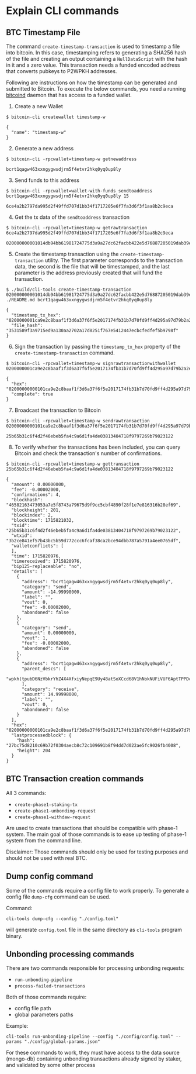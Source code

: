 # Explain CLI commands

## BTC Timestamp File

The command `create-timestamp-transaction` is used to timestamp a file into bitcoin.
In this case, timestamping refers to generating a SHA256 hash of the file and
creating an output containing a `NullDataScript` with the hash in it and a zero
value. This transaction needs a funded encoded address that converts pubkeys to
P2WPKH addresses.

Following are instructions on how the timestamp can be generated and submitted
to Bitcoin. To execute the below commands, you need a running
[bitcoind](https://github.com/bitcoin/bitcoin) daemon that has access to a
funded wallet.

1. Create a new Wallet

```shell
$ bitcoin-cli createwallet timestamp-w

{
  "name": "timestamp-w"
}
```

2. Generate a new address

```shell
$ bitcoin-cli -rpcwallet=timestamp-w getnewaddress

bcrt1qagw463xxngygwsdjrm5f4etvr2hkq0yq0up8ly
```

3. Send funds to this address

```shell
$ bitcoin-cli -rpcwallet=wallet-with-funds sendtoaddress bcrt1qagw463xxngygwsdjrm5f4etvr2hkq0yq0up8ly 15

6ce4a2b2797da995d2f49ffd707d1bb34f1717205e6f7fa3d6f3f1aa8b2c9eca
```

4. Get the tx data of the `sendtoaddress` transaction

```shell
$ bitcoin-cli -rpcwallet=timestamp-w getrawtransaction 6ce4a2b2797da995d2f49ffd707d1bb34f1717205e6f7fa3d6f3f1aa8b2c9eca

020000000001014db94bb61981724775d3a9a27dc62facbb422e5d76887205019dab39e031f7400000000000fdffffff02002f685900000000160014ea1d5d44c69a088741b21ee89ae56c1aaf603c80389c9bd000000000160014dd619252c3983779e6938366ece5d4e2015172b3024730440220180472b948c4fc4e2c608462375b41ff545ef2d0fe97d3ae8ac1e6ad25a6de1f0220036e23c181cb4b65264a58524215e97b27501d1039cd3a2f7d009f860aa8ed46012102a932128cbf3ddf90e12a4c94a6acce81ea3d1ea1dc325101f90b013ccecc60fe95000000
```

5. Create the timestamp transaction using the `create-timestamp-transaction` utility.
The first parameter corresponds to the transaction data, the second is the file
that will be timestamped, and the last parameter is the address previously
created that will fund the transaction.

```shell
$ ./build/cli-tools create-timestamp-transaction 020000000001014db94bb61981724775d3a9a27dc62facbb422e5d76887205019dab39e031f7400000000000fdffffff02002f685900000000160014ea1d5d44c69a088741b21ee89ae56c1aaf603c80389c9bd000000000160014dd619252c3983779e6938366ece5d4e2015172b3024730440220180472b948c4fc4e2c608462375b41ff545ef2d0fe97d3ae8ac1e6ad25a6de1f0220036e23c181cb4b65264a58524215e97b27501d1039cd3a2f7d009f860aa8ed46012102a932128cbf3ddf90e12a4c94a6acce81ea3d1ea1dc325101f90b013ccecc60fe95000000 ./README.md bcrt1qagw463xxngygwsdjrm5f4etvr2hkq0yq0up8ly

{
  "timestamp_tx_hex": "0200000001ca9e2c8baaf1f3d6a37f6f5e2017174fb31b7d70fd9ff4d295a97d79b2a2e46c0000000000ffffffff023027685900000000160014ea1d5d44c69a088741b21ee89ae56c1aaf603c800000000000000000226a203531589f3a9715ed9a130aa2702a17d8251f767e5412447ecbcfedfef5b9798f00000000",
  "file_hash": "3531589f3a9715ed9a130aa2702a17d8251f767e5412447ecbcfedfef5b9798f"
}
```

6. Sign the transaction by passing the `timestamp_tx_hex` property of the
`create-timestamp-transaction` command.

```shell
$ bitcoin-cli -rpcwallet=timestamp-w signrawtransactionwithwallet 0200000001ca9e2c8baaf1f3d6a37f6f5e2017174fb31b7d70fd9ff4d295a97d79b2a2e46c0000000000ffffffff023027685900000000160014ea1d5d44c69a088741b21ee89ae56c1aaf603c800000000000000000226a203531589f3a9715ed9a130aa2702a17d8251f767e5412447ecbcfedfef5b9798f00000000

{
  "hex": "02000000000101ca9e2c8baaf1f3d6a37f6f5e2017174fb31b7d70fd9ff4d295a97d79b2a2e46c0000000000ffffffff023027685900000000160014ea1d5d44c69a088741b21ee89ae56c1aaf603c800000000000000000226a203531589f3a9715ed9a130aa2702a17d8251f767e5412447ecbcfedfef5b9798f0247304402206f272dcc7b94474dd6df3f0d4eafd5e96ef7e568ec391ca9e06b466cdb694677022039546f7fc09a955d2b71ba02b927a839b91865c72d04d811e2a0f2f0838030ef0121029928fe0c0b89122500dee8a6b29cdac54925770f0d484778ff2be878854e1c4a00000000",
  "complete": true
}
```

7. Broadcast the transaction to Bitcoin

```shell
$ bitcoin-cli -rpcwallet=timestamp-w sendrawtransaction 02000000000101ca9e2c8baaf1f3d6a37f6f5e2017174fb31b7d70fd9ff4d295a97d79b2a2e46c0000000000ffffffff023027685900000000160014ea1d5d44c69a088741b21ee89ae56c1aaf603c800000000000000000226a203531589f3a9715ed9a130aa2702a17d8251f767e5412447ecbcfedfef5b9798f0247304402206f272dcc7b94474dd6df3f0d4eafd5e96ef7e568ec391ca9e06b466cdb694677022039546f7fc09a955d2b71ba02b927a839b91865c72d04d811e2a0f2f0838030ef0121029928fe0c0b89122500dee8a6b29cdac54925770f0d484778ff2be878854e1c4a00000000

25b65b31c6f4d2f46ebeb5fa4c9a6d1fa4de03813404718f9797269b79023122
```

8. To verify whether the transactions has been included, you can query Bitcoin
and check the transaction's number of confirmations.

```shell
$ bitcoin-cli -rpcwallet=timestamp-w gettransaction 25b65b31c6f4d2f46ebeb5fa4c9a6d1fa4de03813404718f9797269b79023122

{
  "amount": 0.00000000,
  "fee": -0.00002000,
  "confirmations": 4,
  "blockhash": "46582163473053a7e5f8743a79675d9f9cc5cbf4890f28f1e7e816316b28ef69",
  "blockheight": 201,
  "blockindex": 2,
  "blocktime": 1715821032,
  "txid": "25b65b31c6f4d2f46ebeb5fa4c9a6d1fa4de03813404718f9797269b79023122",
  "wtxid": "3b2ce841ef57b43bc5b59d772ccc6fcaf38ca2bce94dbb787a5791a4ee0765df",
  "walletconflicts": [
  ],
  "time": 1715820976,
  "timereceived": 1715820976,
  "bip125-replaceable": "no",
  "details": [
    {
      "address": "bcrt1qagw463xxngygwsdjrm5f4etvr2hkq0yq0up8ly",
      "category": "send",
      "amount": -14.99998000,
      "label": "",
      "vout": 0,
      "fee": -0.00002000,
      "abandoned": false
    },
    {
      "category": "send",
      "amount": 0.00000000,
      "vout": 1,
      "fee": -0.00002000,
      "abandoned": false
    },
    {
      "address": "bcrt1qagw463xxngygwsdjrm5f4etvr2hkq0yq0up8ly",
      "parent_descs": [
        "wpkh(tpubD6NzVbkrYhZ4X4XfxiyNepqE9Uy48atSoXCcd68V1hNokNUFiVUF6AptTPPDcU2mnLumM3m5Jq3eLjaoNd2vQdDtNjhGyfU2HJVSBEPYdtD/84h/1h/0h/0/*)#fawa8eh6"
      ],
      "category": "receive",
      "amount": 14.99998000,
      "label": "",
      "vout": 0,
      "abandoned": false
    }
  ],
  "hex": "02000000000101ca9e2c8baaf1f3d6a37f6f5e2017174fb31b7d70fd9ff4d295a97d79b2a2e46c0000000000ffffffff023027685900000000160014ea1d5d44c69a088741b21ee89ae56c1aaf603c800000000000000000226a203531589f3a9715ed9a130aa2702a17d8251f767e5412447ecbcfedfef5b9798f0247304402206f272dcc7b94474dd6df3f0d4eafd5e96ef7e568ec391ca9e06b466cdb694677022039546f7fc09a955d2b71ba02b927a839b91865c72d04d811e2a0f2f0838030ef0121029928fe0c0b89122500dee8a6b29cdac54925770f0d484778ff2be878854e1c4a00000000",
  "lastprocessedblock": {
    "hash": "27bc75d8210c69b72f0304aecb8c72c109691b8f94dd7d022ae5fc9026fb4008",
    "height": 204
  }
}
```

## BTC Transaction creation commands

All 3 commands:
- `create-phase1-staking-tx`
- `create-phase1-unbonding-request`
- `create-phase1-withdaw-request`

Are used to create transactions that should be compatible with phase-1 system.
The main goal of those commands is to ease up testing of phase-1 system from the command
line.

Disclaimer: Those commands should only be used for testing purposes and should not be
used with real BTC.

## Dump config command

Some of the commands require a config file to work properly. To generate a config
file `dump-cfg` command can be used.

Command:

```shell
cli-tools dump-cfg --config "./config.toml"
```

will generate `config.toml` file in the same directory as `cli-tools` program
binary.


## Unbonding processing commands

There are two commands responsible for processing unbonding requests:
- `run-unbonding-pipeline`
- `process-failed-transactions`

Both of those commands require:
- config file path
- global parameters paths

Example:

```shell
cli-tools run-unbonding-pipeline --config "./config/config.toml" --params "./config/global-params.json"
```

For these commands to work, they must have access to the data source (mongo-db) containing
unbonding transactions already signed by staker, and validated by some other process
